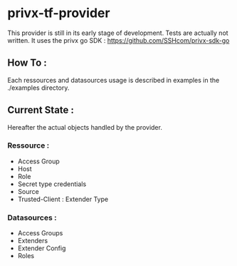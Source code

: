 # privx-tf-provider

This provider is still in its early stage of development.
Tests are actually not written.
It uses the privx go SDK : https://github.com/SSHcom/privx-sdk-go

## How To :

Each ressources and datasources usage is described in examples in the ./examples directory.

## Current State :

Hereafter the actual objects handled by the provider.

### Ressource :
 - Access Group
 - Host
 - Role
 - Secret type credentials
 - Source
 - Trusted-Client : Extender Type

### Datasources :
 - Access Groups
 - Extenders
 - Extender Config
 - Roles


